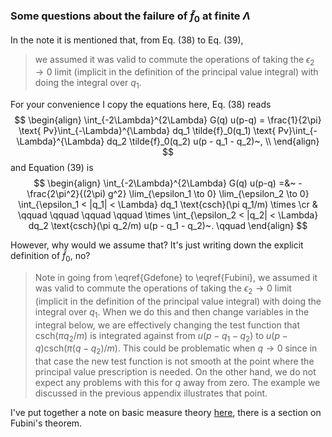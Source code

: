 

### Some questions about the failure of $\widetilde{f}_{0}$ at finite $\Lambda$

In the note it is mentioned that, from Eq. (38) to Eq. (39),

> we assumed it was valid to commute the operations of taking the $\epsilon_2 \to 0$ limit (implicit in the definition of the principal value integral) with doing the integral over $q_1$.

For your convenience I copy the equations here, Eq. (38) reads 
$$
\begin{align}
\int_{-2\Lambda}^{2\Lambda} G(q) u(p-q) = \frac{1}{2\pi} \text{ Pv}\int_{-\Lambda}^{\Lambda} dq_1 \tilde{f}_0(q_1) \text{ Pv}\int_{-\Lambda}^{\Lambda} dq_2 \tilde{f}_0(q_2) u(p - q_1 - q_2)~, \\
\end{align}
$$
and Equation (39) is 
$$
\begin{align}
\int_{-2\Lambda}^{2\Lambda} G(q) u(p-q) =&~  - \frac{2\pi^2}{(2\pi) g^2} \lim_{\epsilon_1 \to 0} \lim_{\epsilon_2 \to 0} \int_{\epsilon_1 < |q_1| < \Lambda} dq_1 \text{csch}(\pi q_1/m) \times \cr
 & \qquad \qquad \qquad \qquad  \times \int_{\epsilon_2 < |q_2| < \Lambda} dq_2  \text{csch}(\pi q_2/m) u(p - q_1 - q_2)~. \qquad
\end{align}
$$

However, why would we assume that? It's just writing down the explicit definition of $\widetilde{f}_{0}$, no?


>Note in going from \eqref{Gdefone} to \eqref{Fubini}, we assumed it was valid to commute the operations of taking the $\epsilon_2 \to 0$ limit (implicit in the definition of the principal value integral) with doing the integral over $q_1$.  When we do this and then change variables in the integral below, we are effectively changing the test function that $\text{csch}(\pi q_2/m)$ is integrated against from $u(p-q_1 - q_2)$ to $u(p-q) \text{csch}(\pi (q-q_2)/m)$.  This could be problematic when $q \to 0$ since in that case the new test function is not smooth at the point where the principal value prescription is needed.  On the other hand, we do not expect any problems with this for $q$ away from zero.  The example we discussed in the previous appendix illustrates that point.

I've put together a note on basic measure theory [here](http://www.mathlimbo.net/2022/10/13/Basic-Measure-Theory-Part-II/), there is a section on Fubini's theorem.  